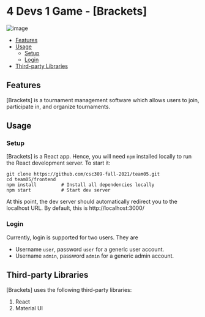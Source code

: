 # 4 Devs 1 Game - [Brackets]

![image](https://user-images.githubusercontent.com/25436568/140655196-48a430b1-4fc0-484a-948c-5c6c406f136f.png)

* [Features](#features)
* [Usage](#usage)
  + [Setup](#setup)
  + [Login](#login)
* [Third-party Libraries](#third-party-libraries)

## Features
[Brackets] is a tournament management software which allows users to join, participate in, and organize tournaments.

## Usage
### Setup
[Brackets] is a React app. Hence, you will need `npm` installed locally to run the React development server. To start it:
```
git clone https://github.com/csc309-fall-2021/team05.git
cd team05/frontend
npm install         # Install all dependencies locally
npm start           # Start dev server
```
At this point, the dev server should automatically redirect you to the localhost URL. By default, this is http://localhost:3000/

### Login
Currently, login is supported for two users. They are
* Username `user`, password `user` for a generic user account.
* Username `admin`, password `admin` for a generic admin account.

## Third-party Libraries
[Brackets] uses the following third-party libraries:
1. React
2. Material UI
